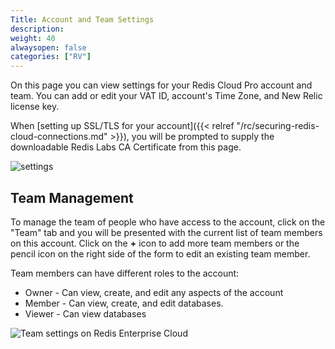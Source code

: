 ```yaml
---
Title: Account and Team Settings
description: 
weight: 40
alwaysopen: false
categories: ["RV"]
---
```

On this page you can view settings for your Redis Cloud Pro account
and team. You can add or edit your VAT ID, account's Time Zone, and New
Relic license key.

When [setting up SSL/TLS for your
account]({{< relref "/rc/securing-redis-cloud-connections.md" >}}),
you will be prompted to supply the downloadable Redis Labs CA
Certificate from this page.

![settings](/images/rv/settings.png?width=1000&height=782)

## Team Management

To manage the team of people who have access to the account, click on
the "Team" tab and you will be presented with the current list of team
members on this account. Click on the **+** icon to add more team
members or the pencil icon on the right side of the form to edit an
existing team member.

Team members can have different roles to the account:

- Owner - Can view, create, and edit any aspects of the account
- Member - Can view, create, and edit databases.
- Viewer - Can view databases

![Team settings on Redis Enterprise
Cloud](/images/rv/settings_team.png?width=1000&height=454)
